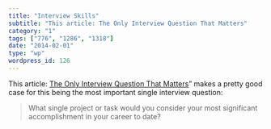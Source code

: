 ```yaml
---
title: "Interview Skills"
subtitle: "This article: The Only Interview Question That Matters"
category: "1"
tags: ["776", "1286", "1318"]
date: "2014-02-01"
type: "wp"
wordpress_id: 126
---
```

This article: [The Only Interview Question That Matters](http://www.inc.com/lou-adler/best-interview-question-ever.html)” makes a pretty good case for this being the most important single interview question:

> What single project or task would you consider your most significant accomplishment in your career to date?